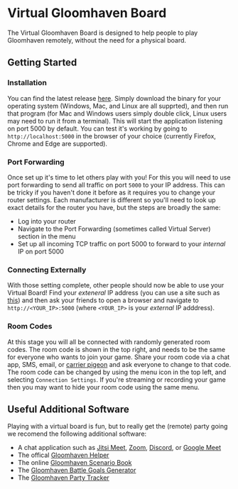 # Virtual Gloomhaven Board
The Virtual Gloomhaven Board is designed to help people to play Gloomhaven remotely, without the need for a physical board.

## Getting Started

### Installation
You can find the latest release [here](https://github.com/PurpleKingdomGames/virtual-gloomhaven-board/releases/latest). Simply download the binary for your operating
system (Windows, Mac, and Linux are all supprted), and then run that program (for Mac and Windows users simply double click, Linux users may need to run it
from a terminal). This will start the application listening on port 5000 by default. You can test it's working by going to `http://localhost:5000` in the browser of your
choice (currently Firefox, Chrome and Edge are supported).

### Port Forwarding
Once set up it's time to let others play with you! For this you will need to use port forwarding to send all traffic on port `5000` to your IP address. This can be
tricky if you haven't done it before as it requires you to change your router settings. Each manufacturer is different so you'll need to look up exact details
for the router you have, but the steps are broadly the same:
 * Log into your router
 * Navigate to the Port Forwarding (sometimes called Virtual Server) section in the menu
 * Set up all incoming TCP traffic on port 5000 to forward to your *internal* IP on port 5000

### Connecting Externally
With those setting complete, other people should now be able to use your Virtual Board! Find your *exteneral* IP address (you can use a site such as
[this](https://www.whatsmyip.org/)) and then ask your friends to open a browser and navigate to `http://<YOUR_IP>:5000` (where `<YOUR_IP>` is your *external* IP
adddress).

### Room Codes
At this stage you will all be connected with randomly generated room codes. The room code is shown in the top right, and needs to be the same for everyone who wants
to join your game. Share your room code via a chat app, SMS, email, or [carrier pigeon](https://tools.ietf.org/html/rfc2549) and ask everyone to change to that code.
The room code can be changed by using the menu icon in the top left, and selecting `Connection Settings`. If you're streaming or recording your game then you may want
to hide your room code using the same menu.

## Useful Additional Software
Playing with a virtual board is fun, but to really get the (remote) party going we recomend the following additional software:
* A chat application such as [Jitsi Meet](https://meet.jit.si/), [Zoom](https://zoom.us/), [Discord](https://discord.com/),
or [Google Meet](https://meet.google.com/)
* The offical [Gloomhaven Helper](http://esotericsoftware.com/gloomhaven-helper)
* The online [Gloomhaven Scenario Book](https://online.flippingbook.com/view/145446/)
* The [Gloomhaven Battle Goals Generator](http://rastrillo.synology.me:3838/)
* The [Gloomhaven Party Tracker](https://ninjalooter.de/gloomhaven/party)
